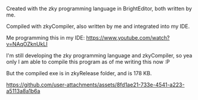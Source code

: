 Created with the zky programming language in BrightEditor, both written by me.

Compiled with zkyCompiler, also written by me and integrated into my IDE.

Me programming this in my IDE: https://www.youtube.com/watch?v=NAqOZknUkLI



I'm still developing the zky programming language and zkyCompiler, so yea only I am able to compile this program as of me writing this now :P

But the compiled exe is in zkyRelease folder, and is 178 KB.


https://github.com/user-attachments/assets/8fd1ae21-733e-4541-a223-a5113a8a1b6a

